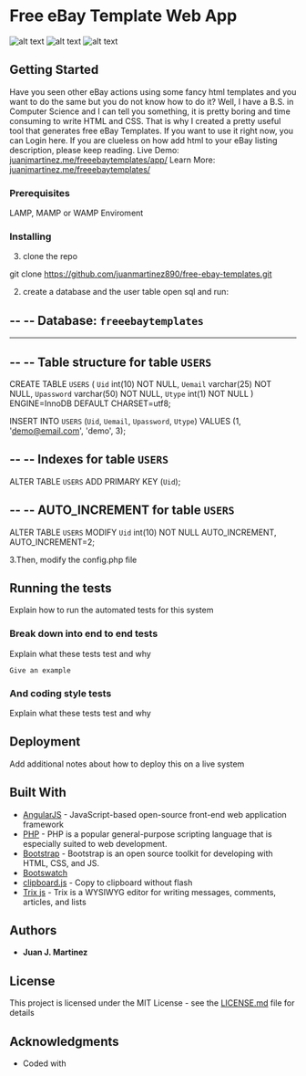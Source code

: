 # Free eBay Template Web App

![alt text](https://github.com/juanmartinez890/freeebaytemplates/raw/master/img/live_preview.png)
![alt text](http://juanjmartinez.me/img/ebay3.png)
![alt text](http://juanjmartinez.me/img/ebay2.png)

## Getting Started

Have you seen other eBay actions using some fancy html templates and you want to do the same but you do not know how to do it? Well, I have a B.S. in Computer Science and I can tell you something, it is pretty boring and time consuming to write HTML and CSS. That is why I created a pretty useful tool that generates free eBay Templates. If you want to use it right now, you can Login here. If you are clueless on how add html to your eBay listing description, please keep reading.
Live Demo:
[juanjmartinez.me/freeebaytemplates/app/](http://juanjmartinez.me/freeebaytemplates/app/)
Learn More:
[juanjmartinez.me/freeebaytemplates/](http://juanjmartinez.me/freeebaytemplates/)

### Prerequisites

LAMP, MAMP or WAMP Enviroment

### Installing

3. clone the repo

git clone https://github.com/juanmartinez890/free-ebay-templates.git

2. create a database and the user table open sql and run:

--
-- Database: `freeebaytemplates`
--

-- --------------------------------------------------------

--
-- Table structure for table `USERS`
--

CREATE TABLE `USERS` (
  `Uid` int(10) NOT NULL,
  `Uemail` varchar(25) NOT NULL,
  `Upassword` varchar(50) NOT NULL,
  `Utype` int(1) NOT NULL
) ENGINE=InnoDB DEFAULT CHARSET=utf8;

INSERT INTO `USERS` (`Uid`, `Uemail`, `Upassword`, `Utype`) VALUES
(1, 'demo@email.com', 'demo', 3);

--
-- Indexes for table `USERS`
--
ALTER TABLE `USERS`
  ADD PRIMARY KEY (`Uid`);

--
-- AUTO_INCREMENT for table `USERS`
--
ALTER TABLE `USERS`
  MODIFY `Uid` int(10) NOT NULL AUTO_INCREMENT, AUTO_INCREMENT=2;
  
  3.Then, modify the config.php file

## Running the tests

Explain how to run the automated tests for this system

### Break down into end to end tests

Explain what these tests test and why

```
Give an example
```

### And coding style tests

Explain what these tests test and why

## Deployment

Add additional notes about how to deploy this on a live system

## Built With

* [AngularJS](https://angularjs.org) - JavaScript-based open-source front-end web application framework
* [PHP](http://www.php.net/) - PHP is a popular general-purpose scripting language that is especially suited to web development.
* [Bootstrap](https://getbootstrap.com/) - Bootstrap is an open source toolkit for developing with HTML, CSS, and JS.
* [Bootswatch](https://bootswatch.com/)
* [clipboard.js](https://clipboardjs.com/) - Copy to clipboard without flash
* [Trix js](https://github.com/basecamp/trix) - Trix is a WYSIWYG editor for writing messages, comments, articles, and lists



## Authors

* **Juan J. Martinez**

## License

This project is licensed under the MIT License - see the [LICENSE.md](LICENSE.md) file for details

## Acknowledgments

* Coded with 

